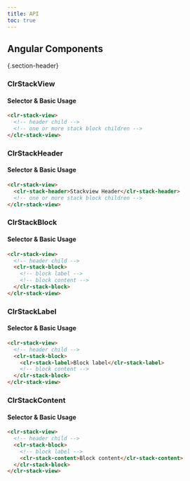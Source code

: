 ```yaml
---
title: API
toc: true
---
```


## Angular Components

{.section-header}

### ClrStackView

#### Selector & Basic Usage

<doc-code>

```html
<clr-stack-view>
  <!-- header child -->
  <!-- one or more stack block children -->
</clr-stack-view>
```

</doc-code>

### ClrStackHeader

#### Selector & Basic Usage

<doc-code>

```html
<clr-stack-view>
  <clr-stack-header>Stackview Header</clr-stack-header>
  <!-- one or more stack block children -->
</clr-stack-view>
```

</doc-code>

### ClrStackBlock

#### Selector & Basic Usage

<doc-code>

```html
<clr-stack-view>
  <!-- header child -->
  <clr-stack-block>
    <!-- block label -->
    <!-- block content -->
  </clr-stack-block>
</clr-stack-view>
```

</doc-code>

### ClrStackLabel

#### Selector & Basic Usage

<doc-code>

```html
<clr-stack-view>
  <!-- header child -->
  <clr-stack-block>
    <clr-stack-label>Block label</clr-stack-label>
    <!-- block content -->
  </clr-stack-block>
</clr-stack-view>
```

</doc-code>

### ClrStackContent

#### Selector & Basic Usage

<doc-code>

```html
<clr-stack-view>
  <!-- header child -->
  <clr-stack-block>
    <!-- block label -->
    <clr-stack-content>Block content</clr-stack-content>
  </clr-stack-block>
</clr-stack-view>
```

</doc-code>
